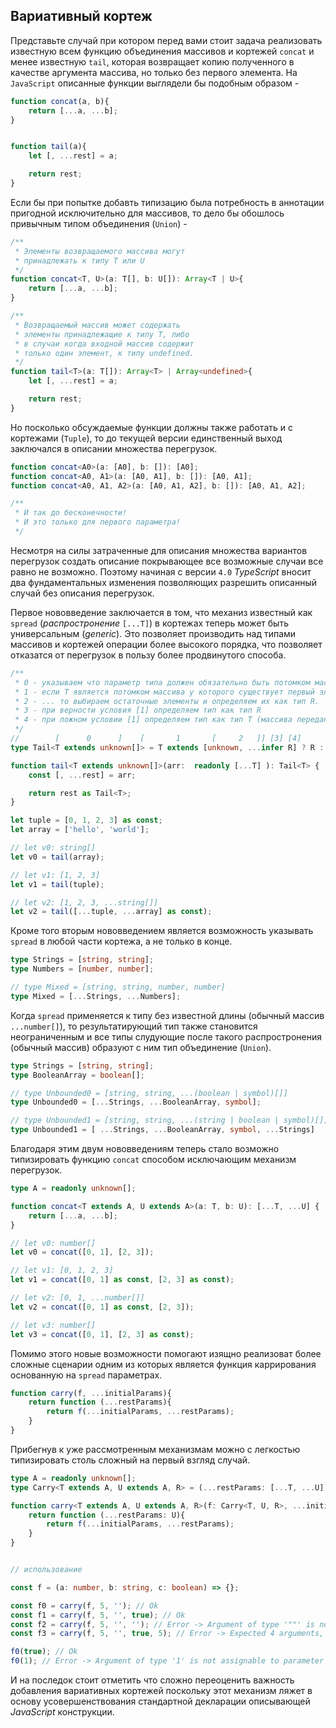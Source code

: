 ## Вариативный кортеж

Представьте случай при котором перед вами стоит задача реализовать известную всем функцию объединения массивов и кортежей `concat` и менее известную `tail`, которая возвращает копию полученного в качестве аргумента массива, но только без первого элемента. На `JavaScript` описанные функции выглядели бы подобным образом -

`````javascript
function concat(a, b){
    return [...a, ...b];
}


function tail(a){
    let [, ...rest] = a;

    return rest;
}

`````

Если бы при попытке добавть типизацию была потребность в аннотации пригодной исключительно для массивов, то дело бы обошлось привычным типом объединения (`Union`) -

`````typescript
/**
 * Элементы возвращаемого массива могут
 * принадлежать к типу T или U
 */
function concat<T, U>(a: T[], b: U[]): Array<T | U>{
    return [...a, ...b];
}

/**
 * Возвращаемый массив может содержать
 * элементы принадлежащие к типу T, либо
 * в случаи когда входной массив содержит
 * только один элемент, к типу undefined.
 */
function tail<T>(a: T[]): Array<T> | Array<undefined>{
    let [, ...rest] = a;

    return rest;
}
`````

Но посколько обсуждаемые функции должны также работать и с кортежами (`Tuple`), то до текущей версии единственный выход заключался в описании множества перегрузок.

`````typescript
function concat<A0>(a: [A0], b: []): [A0];
function concat<A0, A1>(a: [A0, A1], b: []): [A0, A1];
function concat<A0, A1, A2>(a: [A0, A1, A2], b: []): [A0, A1, A2];

/**
 * И так до бесконечности!
 * И это только для первого параметра!
 */
`````

Несмотря на силы затраченные для описания множества вариантов перегрузок создать описание покрывающее все возможные случаи все равно не возможно. Поэтому начиная с версии `4.0` _TypeScript_ вносит два фундаментальных изменения позволяющих разрешить описанный случай без описания перегрузок.

Первое нововведение заключается в том, что механиз известный как `spread` (_распростронение_ `[...T]`) в кортежах теперь может быть универсальным (_generic_). Это позволяет производить над типами массивов и кортежей операции более высокого порядка, что позволяет отказатся от перегрузок в пользу более продвинутого способа.

`````typescript
/**
 * 0 - указываем что параметр типа должен обязательно быть потомком массива.
 * 1 - если T является потомком массива у которого существует первый элемент...
 * 2 - ... то выбираем остаточные элементы и определяем их как тип R.
 * 3 - при верности условия [1] определяем тип как тип R
 * 4 - при ложном условии [1] определяем тип как тип T (массива переданного в качестве аргумента)
 */
//        [      0      ]    [       1       [     2   ]] [3] [4]
type Tail<T extends unknown[]> = T extends [unknown, ...infer R] ? R : T;

function tail<T extends unknown[]>(arr:  readonly [...T] ): Tail<T> {
    const [, ...rest] = arr;

    return rest as Tail<T>;
}

let tuple = [0, 1, 2, 3] as const;
let array = ['hello', 'world'];

// let v0: string[]
let v0 = tail(array);

// let v1: [1, 2, 3]
let v1 = tail(tuple);

// let v2: [1, 2, 3, ...string[]]
let v2 = tail([...tuple, ...array] as const);
`````

Кроме того вторым нововведением является возможность указывать `spread` в любой части кортежа, а не только в конце.

`````typescript
type Strings = [string, string];
type Numbers = [number, number];

// type Mixed = [string, string, number, number]
type Mixed = [...Strings, ...Numbers];
`````

Когда `spread` применяется к типу без известной длины (обычный массив `...number[]`), то результатирующий тип также становится неограниченным и все типы слудующие после такого распростронения (обычный массив) образуют с ним тип объединение (`Union`).

`````typescript
type Strings = [string, string];
type BooleanArray = boolean[];

// type Unbounded0 = [string, string, ...(boolean | symbol)[]]
type Unbounded0 = [...Strings, ...BooleanArray, symbol];

// type Unbounded1 = [string, string, ...(string | boolean | symbol)[]]
type Unbounded1 = [ ...Strings, ...BooleanArray, symbol, ...Strings]
`````

Благодаря этим двум нововведениям теперь стало возможно типизировать функцию `concat` способом исключающим механизм перегрузок.

`````typescript
type A = readonly unknown[];

function concat<T extends A, U extends A>(a: T, b: U): [...T, ...U] {
    return [...a, ...b];
}

// let v0: number[]
let v0 = concat([0, 1], [2, 3]);

// let v1: [0, 1, 2, 3]
let v1 = concat([0, 1] as const, [2, 3] as const);

// let v2: [0, 1, ...number[]]
let v2 = concat([0, 1] as const, [2, 3]);

// let v3: number[]
let v3 = concat([0, 1], [2, 3] as const);
`````

Помимо этого новые возможности помогают изящно реализоват более сложные сценарии одним из которых является функция каррирования основанную на `spread` параметрах.

`````typescript
function carry(f, ...initialParams){
    return function (...restParams){
        return f(...initialParams, ...restParams);
    }
}
`````

Прибегнув к уже рассмотренным механизмам можно с легкостью типизировать столь сложный на первый взгляд случай.

`````typescript
type A = readonly unknown[];
type Carry<T extends A, U extends A, R> = (...restParams: [...T, ...U]) => R;

function carry<T extends A, U extends A, R>(f: Carry<T, U, R>, ...initialParams: T){
    return function (...restParams: U){
        return f(...initialParams, ...restParams);
    }
}


// использование

const f = (a: number, b: string, c: boolean) => {};

const f0 = carry(f, 5, ''); // Ok
const f1 = carry(f, 5, '', true); // Ok
const f2 = carry(f, 5, '', ''); // Error -> Argument of type '""' is not assignable to parameter of type 'boolean'.
const f3 = carry(f, 5, '', true, 5); // Error -> Expected 4 arguments, but got 5.

f0(true); // Ok
f0(1); // Error -> Argument of type '1' is not assignable to parameter of type 'boolean'.
`````


И на последок стоит отметить что сложно переоценить важность добавления вариативных кортежей поскольку этот механизм ляжет в основу усовершенствования стандартной декларации описывающей _JavaScript_ конструкции.
